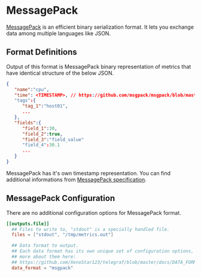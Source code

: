 # MessagePack

[MessagePack](https://msgpack.org) is an efficient binary serialization format. It lets you exchange data among multiple languages like JSON.

## Format Definitions

Output of this format is MessagePack binary representation of metrics that have identical structure of the below JSON.

```json
{
   "name":"cpu",
   "time": <TIMESTAMP>, // https://github.com/msgpack/msgpack/blob/master/spec.md#timestamp-extension-type
   "tags":{
      "tag_1":"host01",
      ...
   },
   "fields":{
      "field_1":30,
      "field_2":true,
      "field_3":"field_value"
      "field_4":30.1
      ...
   }
}
```

MessagePack has it's own timestamp representation. You can find additional informations from [MessagePack specification](https://github.com/msgpack/msgpack/blob/master/spec.md#timestamp-extension-type).

## MessagePack Configuration

There are no additional configuration options for MessagePack format.

```toml
[[outputs.file]]
  ## Files to write to, "stdout" is a specially handled file.
  files = ["stdout", "/tmp/metrics.out"]

  ## Data format to output.
  ## Each data format has its own unique set of configuration options, read
  ## more about them here:
  ## https://github.com/XenoStar123/telegraf/blob/master/docs/DATA_FORMATS_OUTPUT.md
  data_format = "msgpack"
```

